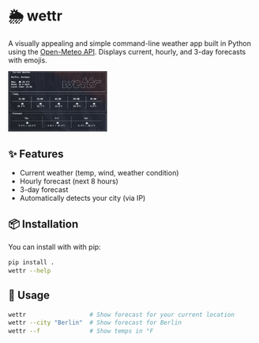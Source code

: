 # 🌦️ wettr

A visually appealing and simple command-line weather app built in Python using the [Open-Meteo API](https://open-meteo.com/). Displays current, hourly, and 3-day forecasts with emojis.

<img src="docs/Screenshot.png" alt="screenshot" width="200"/>

## ✨ Features

- Current weather (temp, wind, weather condition)
- Hourly forecast (next 8 hours)
- 3-day forecast
- Automatically detects your city (via IP)

## 📦 Installation

You can install with with pip:

```bash
pip install .
wettr --help
```

## 🚀 Usage

```bash
wettr                  # Show forecast for your current location
wettr --city "Berlin"  # Show forecast for Berlin
wettr --f              # Show temps in °F
```